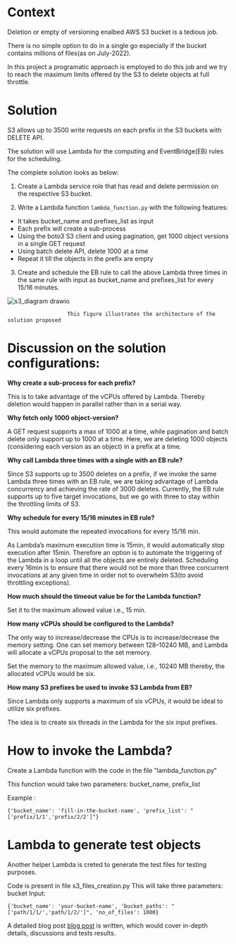 # Context
Deletion or empty of versioning enalbed AWS S3 bucket is a tedious job. 

There is no simple option to do in a single go especially if the bucket contains millions of files(as on July-2022).

In this project a programatic approach is employed to do this job and we try to reach the maximum limits offered by the S3 to delete objects at full throttle.

# Solution

S3 allows up to 3500 write requests on each prefix in the S3 buckets with DELETE API.

The solution will use Lambda for the computing and EventBridge(EB) rules for the scheduling.

The complete solution looks as below:

1. Create a Lambda service role that has read and delete permission on the respective S3 bucket.

2. Write a Lambda function ```lambda_function.py```   with the following features:
- It takes bucket_name and prefixes_list as input
- Each prefix will create a sub-process
- Using the boto3 S3 client and using pagination, get 1000 object versions in a single GET request
- Using batch delete API, delete 1000 at a time
- Repeat it till the objects in the prefix are empty

3. Create and schedule the EB rule to call the above Lambda three times in the same rule with input as bucket_name and prefixes_list for every 15/16 minutes.

![s3_diagram drawio](https://user-images.githubusercontent.com/15073157/184546231-8a56f13e-01e9-4ec9-ad6b-68c397c2ca8d.png)

                       This figure illustrates the architecture of the solution proposed

# Discussion on the solution configurations:

**Why create a sub-process for each prefix?**

This is to take advantage of the vCPUs offered by Lambda. Thereby deletion would happen in parallel rather than in a serial way.

**Why fetch only 1000 object-version?**

A GET request supports a max of 1000 at a time, while pagination and batch delete only support up to 1000 at a time. Here, we are deleting 1000 objects (considering each version as an object) in a prefix at a time.

**Why call Lambda three times with a single with an EB rule?**

Since S3 supports up to 3500 deletes on a prefix, if we invoke the same Lambda three times with an EB rule, we are taking advantage of Lambda concurrency and achieving the rate of 3000 deletes. Currently, the EB rule supports up to five target invocations, but we go with three to stay within the throttling limits of S3.

**Why schedule for every 15/16 minutes in EB rule?**

This would automate the repeated invocations for every 15/16 min.

As Lambda’s maximum execution time is 15min, it would automatically stop execution after 15min. Therefore an option is to automate the triggering of the Lambda in a loop until all the objects are entirely deleted. Scheduling every 16min is to ensure that there would not be more than three concurrent invocations at any given time in order not to overwhelm S3(to avoid throttling exceptions).


**How much should the timeout value be for the Lambda function?**

Set it to the maximum allowed value i.e., 15 min.


**How many vCPUs should be configured to the Lambda?**

The only way to increase/decrease the CPUs is to increase/decrease the memory setting. One can set memory between 128–10240 MB, and Lambda will allocate a vCPUs proposal to the set memory.

Set the memory to the maximum allowed value, i.e., 10240 MB thereby, the allocated vCPUs would be six.

**How many S3 prefixes be used to invoke S3 Lambda from EB?**

Since Lambda only supports a maximum of six vCPUs, it would be ideal to utilize six prefixes.

The idea is to create six threads in the Lambda for the six input prefixes.


# How to invoke the Lambda?
Create a Lambda function with the code in the file "lambda_function.py"

This function would take two parameters: bucket_name, prefix_list

Example : 
```
{'bucket_name': 'fill-in-the-bucket-name', 'prefix_list': "['prefix/1/1','prefix/2/2']"}
```

# Lambda to generate test objects
Another helper Lambda is creted to generate the test files for testing purposes.

Code is present in file s3_files_creation.py
This will take three parameters: bucket
Input:
```
{'bucket_name': 'your-bucket-name', 'bucket_paths': "['path/1/1/','path/1/2/']", 'no_of_files': 1000}
```



A detailed blog post [blog post](https://medium.com/@rapurukirity/deletion-of-millions-of-objects-from-versioning-enabled-aws-s3-822461437d41) is written, which would cover in-depth details, discussions and tests results.
